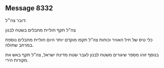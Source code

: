 ## Message 8332

דובר צה״ל:

צה"ל תקף חוליית מחבלים בשטח לבנון

כלי טיס של חיל האוויר וכוחות צה"ל תקפו מוקדם יותר היום חוליית מחבלים נוספת במרחב שתולה.

בנוסף זוהו מספר שיגורים משטח לבנון לעבר שטח מדינת ישראל, צה"ל תקף באש את מקורות הירי.

